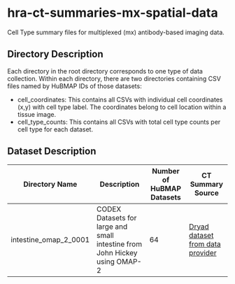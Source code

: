 # hra-ct-summaries-mx-spatial-data
Cell Type summary files for multiplexed (mx) antibody-based imaging data.

## Directory Description
Each directory in the root directory corresponds to one type of data collection. Within each directory, there are two directories containing CSV files named by HuBMAP IDs of those datasets:
* cell_coordinates: This contains all CSVs with individual cell coordinates (x,y) with cell type label. The coordinates belong to cell location within a tissue image.
* cell_type_counts: This contains all CSVs with total cell type counts per cell type for each dataset.

## Dataset Description

| Directory Name | Description | Number of HuBMAP Datasets | CT Summary Source |
| ------------- | ------------- | ------------- | ------------- |
| intestine_omap_2_0001 | CODEX Datasets for large and small intestine from John Hickey using OMAP-2| 64 | [Dryad dataset from data provider](https://doi.org/10.5061/dryad.pk0p2ngrf)  |